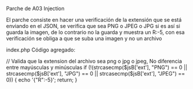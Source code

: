 Parche de A03 Injection

El parche consiste en hacer una verificación de la extensión que se está enviando en el JSON, se verifica que sea PNG o JPEG o JPG si es así si guarda la imagen, de lo contrario no la guarda y muestra un R:-5, con esa verificación se obliga a que se suba una imagen y no un archivo

index.php Código agregado:

// Valida que la extension del archivo sea png o jpg o jpeg, No diferencia entre mayúsculas y minúsculas
if (!(strcasecmp($jsB['ext'], "PNG") == 0 || strcasecmp($jsB['ext'], "JPG") == 0  || strcasecmp($jsB['ext'], "JPEG") == 0)) {
  echo '{"R":-5}';
  return;
}
